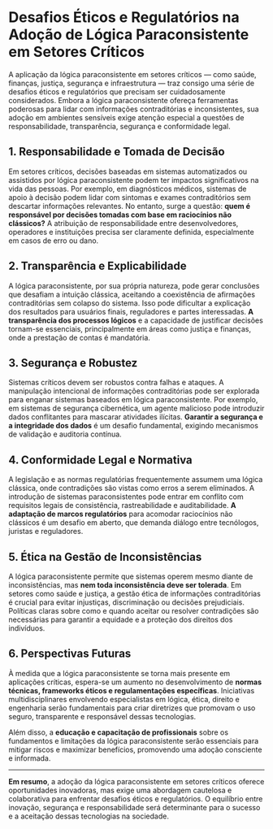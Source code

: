 
# Desafios Éticos e Regulatórios na Adoção de Lógica Paraconsistente em Setores Críticos

A aplicação da lógica paraconsistente em setores críticos — como saúde, finanças, justiça, segurança e infraestrutura — traz consigo uma série de desafios éticos e regulatórios que precisam ser cuidadosamente considerados. Embora a lógica paraconsistente ofereça ferramentas poderosas para lidar com informações contraditórias e inconsistentes, sua adoção em ambientes sensíveis exige atenção especial a questões de responsabilidade, transparência, segurança e conformidade legal.

## 1. **Responsabilidade e Tomada de Decisão**

Em setores críticos, decisões baseadas em sistemas automatizados ou assistidos por lógica paraconsistente podem ter impactos significativos na vida das pessoas. Por exemplo, em diagnósticos médicos, sistemas de apoio à decisão podem lidar com sintomas e exames contraditórios sem descartar informações relevantes. No entanto, surge a questão: **quem é responsável por decisões tomadas com base em raciocínios não clássicos?** A atribuição de responsabilidade entre desenvolvedores, operadores e instituições precisa ser claramente definida, especialmente em casos de erro ou dano.

## 2. **Transparência e Explicabilidade**

A lógica paraconsistente, por sua própria natureza, pode gerar conclusões que desafiam a intuição clássica, aceitando a coexistência de afirmações contraditórias sem colapso do sistema. Isso pode dificultar a explicação dos resultados para usuários finais, reguladores e partes interessadas. **A transparência dos processos lógicos** e a capacidade de justificar decisões tornam-se essenciais, principalmente em áreas como justiça e finanças, onde a prestação de contas é mandatória.

## 3. **Segurança e Robustez**

Sistemas críticos devem ser robustos contra falhas e ataques. A manipulação intencional de informações contraditórias pode ser explorada para enganar sistemas baseados em lógica paraconsistente. Por exemplo, em sistemas de segurança cibernética, um agente malicioso pode introduzir dados conflitantes para mascarar atividades ilícitas. **Garantir a segurança e a integridade dos dados** é um desafio fundamental, exigindo mecanismos de validação e auditoria contínua.

## 4. **Conformidade Legal e Normativa**

A legislação e as normas regulatórias frequentemente assumem uma lógica clássica, onde contradições são vistas como erros a serem eliminados. A introdução de sistemas paraconsistentes pode entrar em conflito com requisitos legais de consistência, rastreabilidade e auditabilidade. **A adaptação de marcos regulatórios** para acomodar raciocínios não clássicos é um desafio em aberto, que demanda diálogo entre tecnólogos, juristas e reguladores.

## 5. **Ética na Gestão de Inconsistências**

A lógica paraconsistente permite que sistemas operem mesmo diante de inconsistências, mas **nem toda inconsistência deve ser tolerada**. Em setores como saúde e justiça, a gestão ética de informações contraditórias é crucial para evitar injustiças, discriminação ou decisões prejudiciais. Políticas claras sobre como e quando aceitar ou resolver contradições são necessárias para garantir a equidade e a proteção dos direitos dos indivíduos.

## 6. **Perspectivas Futuras**

À medida que a lógica paraconsistente se torna mais presente em aplicações críticas, espera-se um aumento no desenvolvimento de **normas técnicas, frameworks éticos e regulamentações específicas**. Iniciativas multidisciplinares envolvendo especialistas em lógica, ética, direito e engenharia serão fundamentais para criar diretrizes que promovam o uso seguro, transparente e responsável dessas tecnologias.

Além disso, a **educação e capacitação de profissionais** sobre os fundamentos e limitações da lógica paraconsistente serão essenciais para mitigar riscos e maximizar benefícios, promovendo uma adoção consciente e informada.

---

**Em resumo**, a adoção da lógica paraconsistente em setores críticos oferece oportunidades inovadoras, mas exige uma abordagem cautelosa e colaborativa para enfrentar desafios éticos e regulatórios. O equilíbrio entre inovação, segurança e responsabilidade será determinante para o sucesso e a aceitação dessas tecnologias na sociedade.
```

